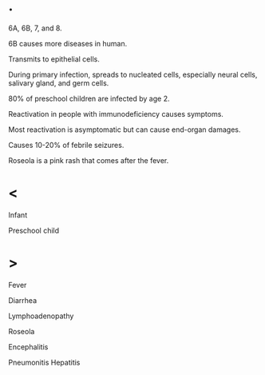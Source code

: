 # .

6A, 6B, 7, and 8.

6B causes more diseases in human.

Transmits to epithelial cells.

During primary infection, spreads to nucleated cells, especially neural cells, salivary gland, and germ cells.

80% of preschool children are infected by age 2.

Reactivation in people with immunodeficiency causes symptoms.

Most reactivation is asymptomatic but can cause end-organ damages.

Causes 10-20% of febrile seizures.

Roseola is a pink rash that comes after the fever.

# <

Infant

Preschool child

# >

Fever

Diarrhea

Lymphoadenopathy

Roseola

Encephalitis

Pneumonitis Hepatitis
